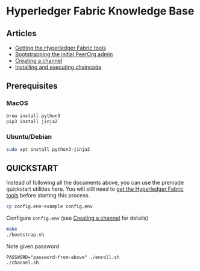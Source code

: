 # Hyperledger Fabric Knowledge Base

## Articles

* [Getting the Hyperledger Fabric tools](Tools.md)
* [Bootstrapping the initial PeerOrg admin](Bootstrap.md)
* [Creating a channel](Channel.md)
* [Installing and executing chaincode](Chaincode.md)

## Prerequisites

### MacOS

```bash
brew install python3
pip3 install jinja2
```

### Ubuntu/Debian

```bash
sudo apt install python3-jinja2
```

## QUICKSTART

Instead of following all the documents above, you can use the premade quickstart utilities here. You will still need to [get the Hyperledger Fabric tools](Tools.md) before starting this process.

```bash
cp config.env-example config.env
```

Configure `config.env` (see [Creating a channel](Channel.md) for details)

```bash
make
./bootstrap.sh
```

Note given password

```
PASSWORD="password-from-above" ./enroll.sh
./channel.sh
```
